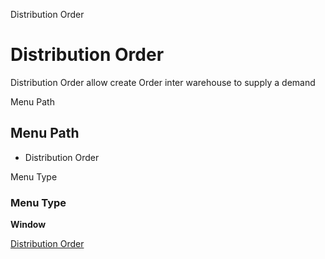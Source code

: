 
Distribution Order
# Distribution Order


Distribution Order allow create Order inter warehouse to supply a demand 

Menu Path
## Menu Path



- Distribution Order

Menu Type
### Menu Type

**Window**


[Distribution Order](functional-guide/window/window-distribution-order.md)